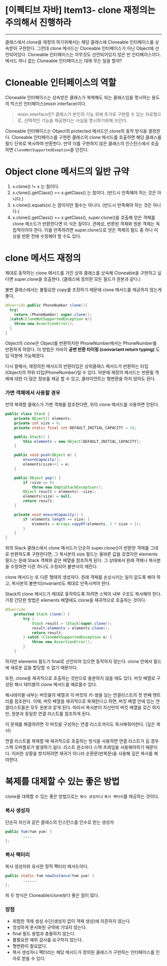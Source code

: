 # [이펙티브 자바] Item13- clone 재정의는 주의해서 진행하라

---

클래스에서 clone을 재정의 하기위해서는 해당 클래스에 Cloneable 인터페이스를 상속받아 구현한다. 그런데 clone 메서드는 Cloneable 인터페이스가 아닌 Object에 선언되어있다. Cloneable 인터페이스는 아무것도 선언되어있지 않은 빈 인터페이스이다.  메서드 하나 없는 Cloneable 인터페이스는 대체 무슨 일을 할까?

# Cloneable 인터페이스의 역할

Cloneable 인터페이스는 상속받은 클래스가 복제해도 되는 클래스임을 명시하는 용도의 믹스인 인터페이스(mixin interface)이다.

> mixin interface란?
클래스가 본인의 기능 외에 추가로 구현할 수 있는 자료형으로, 선택적인 기능을 제공한다는 사실을 명시하기위해 쓰인다.

Cloneable 인터페이스는 Object의 protected 메서드인 clone의 동작 방식을 결정한다. Cloneable 인터페이스를 구현한 클래스의 clone 메서드를 호출하면 해당 클래스를 필드 단위로 복사하여 반환한다. 만약 이를 구현하지 않은 클래스의 인스턴스에서 호출하면 `CloneNotSupportedExeption`을 던진다.

# Object clone 메서드의 일반 규약

1. x.clone() != x 는 참이다.
2. x.clone().getClass() == x.getClass() 는 참이다.  (반드시 만족해야 하는 것은 아니다.)
3. x.clone().equals(x) 는 참이지만 필수는 아니다.  (반드시 만족해야 하는 것은 아니다.)
4. x.clone().getClass() == x.getClass(), 
super.clone()을 호출해 얻은 객체를 clone 메소드가 반환한다면 이 식은 참이다. 관례상, 반환된 객체와 원본 객체는 독립적이어야 한다. 이를 만족하려면 super.clone으로 얻은 객체의 필드 중 하나 이상을 반환 전에 수정해야 할 수도 있다.

# clone 메서드 재정의

제대로 동작하는 clone 메서드를 가진 상위 클래스를 상속해 Cloneable을 구현하고 싶다면 super.clone을 호출한다. (클래스에 정의한 모든 필드가 원본과 같다.)

불변 클래스에서는 불필요한 copy를 조장하기 때문에 clone 메서드를 제공하지 않는게 좋다.

```java
@Override public PhoneNumber clone(){
  try{
    return (PhoneNumber) super.clone();
  }catch(CloneNotSupportedException e){
    throw new AssertionError();
  }
}
```

Object의 clone은 Object를 반환하지만 PhoneNumber에서는 PhoneNumber를 반환하게 하였다. 이 방법은 자바의 **공변 반환 타이핑 (convariant return typing)** 도입 덕분에 가능해졌다.

다시 말해서, 재정의한 메서드의 반환타입은 상위클래스 메서드가 반환하는 타입(Object)의 하위 타입(PhoneNumber)일 수 있다. 덕분에 재정의 메서드는 반환될 객체에 대한 더 많은 정보를 제공 할 수 있고, 클라이언트는 형변환을 하지 않아도 된다.

### 가변 객체에서 사용할 경우

만약 복제할 클래스가 가변 객체를 참조한다면, 위의 clone 메서드를 사용하면 안된다.

```java
public class Stack {
    private Object[] elements;
    private int size = 0;
    private static final int DEFAULT_INITIAL_CAPACITY = 16;

    public Stack() {
        this.elements = new Object[DEFAULT_INITIAL_CAPACITY];
    }

    public void push(Object e) {
        ensureCapacity();
        elements[size++] = e;
    }

    public Object pop() {
        if (size == 0)
            throw new EmptyStackException();
        Object result = elements[--size];
        elements[size] = null; 
        return result;
    }

    private void ensureCapacity() {
        if (elements.length == size) {
            elements = Arrays.copyOf(elements, 2 * size + 1);
        }
    }
}
```

위의 Stack 클래스에서 clone 메서드가 단순히 super.clone()이 반환한 객체를 그대로 반환하도록 구현한다면, 그 복사본의 size 필드는 올바른 값을 갖겠지만 elements 필드는 원래 Stack 객체와 같은 배열을 참조하게 된다. 그 상태에서 원래 객체나 복사본을 수정하면 다른 하나도 수정되어 불변식이 깨진다. 

clone 메서드는 또 다른 형태의 생성자다. 원래 객체를 손상시키는 일이 없도록 해야 하고, 복사본의 불변식(invariant)도 제대로 만족시켜야 한다.

Stack의 clone 메서드가 제대로 동작하도록 하려면 스택의 내부 구조도 복사해야 한다. 가장 간단한 방법은 elements 배열에도 clone을 재귀적으로 호출하는 것이다.

```java
@Override
    protected Stack clone() {
        try {
            Stack result = (Stack)super.clone();
            result.elements = elements.clone();
            return result;
        } catch (CloneNotSupportedException e) {
            throw new AssertionError();
        }
    }
```

하지만 elements 필드가 final로 선언되어 있으면 동작하지 않는다. clone 안에서 필드에 새로운 값을 할당할 수 없기 때문이다. 

또한, clone을 재귀적으로 호출하는 것만으로 충분하지 않을 때도 있다. 버킷 배열로 구성된 해시 테이블의 clone 메서드를 예로들수 있다.

해시테이블 내부는 버킷들의 배열과 각 버킷의 키-쌍을 담는 연결리스트의 첫 번째 엔트리를 참조한다. 이때, 버킷 배열을 재귀적으로 복제한다고 하면, 버킷 배열 안에 있는 연결리스트들은 모두 원본과 같게 된다. 따라서 복사본이 자신만의 버킷 배열을 갖긴 하지만, 원본과 동일한 연결 리스트를 참조하게 된다.

이 문제를 해결하려면 각 버킷을 구성하는 연결 리스트까지도 복사해줘야한다. (깊은 복사)

연결 리스트를 복제할 때 재귀적으로 호출하는 방식을 사용하면 연결 리스트가 길 경우 스택 오버플로가 발생하기 쉽다. 리스트 원소마다 스택 프레임을 사용해야하기 때문이다. 이러한 상황을 방지하려면 재귀가 아니라 순환문(반복문)을 사용해 깊은 복사를 해야한다.

# 복제를 대체할 수 있는 좋은 방법

clone을 대체할 수 있는 좋은 방법으로는 `복사 생성자`나 `복사 팩터리`를 제공하는 것이다.

### 복사 생성자

단순히 자신과 같은 클래스의 인스턴스를 인수로 받는 생성자

```java
public Yum(Yum yum) {
		....
};
```

### 복사 팩터리

복사 생성자와 유사한 정적 팩터리 메서드이다.

```java
public static Yum newInstance(Yum yum) {
		......
};
```

위 두 방식은 Cloneable/clone보다 좋은 점이 많다.

### 장점

- 위험한 객체 생성 수단(생성자 없이 객체 생성)에 의존하지 않는다.
- 엉성하게 문서화된 규약에 기대지 않는다.
- final 필드 용법과 충돌하지 않는다.
- 불필요한 예외 검사를 요구하지 않는다.
- 형변환이 필요없다.
- 복사 생성자나 팩터리는 해당 메서드가 정의된 클래스가 구현하는 인터페이스를 인자로 받을 수 있다.
